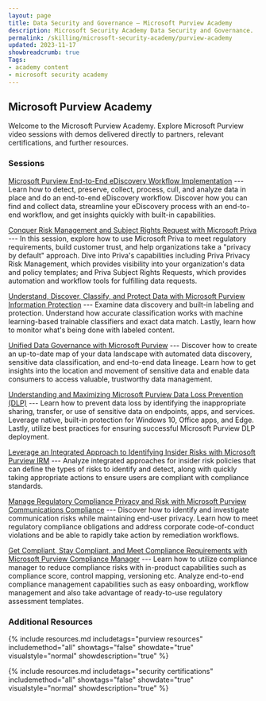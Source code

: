 ```yaml
---
layout: page
title: Data Security and Governance — Microsoft Purview Academy
description: Microsoft Security Academy Data Security and Governance.
permalink: /skilling/microsoft-security-academy/purview-academy
updated: 2023-11-17
showbreadcrumb: true
Tags:
- academy content
- microsoft security academy
---
```


## Microsoft Purview Academy
Welcome to the Microsoft Purview Academy. Explore Microsoft Purview video sessions with demos delivered directly to partners, relevant certifications, and further resources.

### Sessions
[Microsoft Purview End-to-End eDiscovery Workflow Implementation](https://msuspartners.eventbuilder.com/event/62424?source=EnablePurview) --- Learn how to detect, preserve, collect, process, cull, and analyze data in place and do an end-to-end eDiscovery workflow. Discover how you can find and collect data, streamline your eDiscovery process with an end-to-end workflow, and get insights quickly with built-in capabilities.

[Conquer Risk Management and Subject Rights Request with Microsoft Priva](https://msuspartners.eventbuilder.com/event/62426?source=EnablePurview) --- In this session, explore how to use Microsoft Priva to meet regulatory requirements, build customer trust, and help organizations take a "privacy by default" approach. Dive into Priva's capabilities including Priva Privacy Risk Management, which provides visibility into your organization's data and policy templates; and Priva Subject Rights Requests, which provides automation and workflow tools for fulfilling data requests.

[Understand, Discover, Classify, and Protect Data with Microsoft Purview Information Protection](https://msuspartners.eventbuilder.com/event/62417?source=EnablePurview) --- Examine data discovery and built-in labeling and protection. Understand how accurate classification works with machine learning-based trainable classifiers and exact data match. Lastly, learn how to monitor what's being done with labeled content.

[Unified Data Governance with Microsoft Purview](https://msuspartners.eventbuilder.com/event/62418?source=EnablePurview) --- Discover how to create an up-to-date map of your data landscape with automated data discovery, sensitive data classification, and end-to-end data lineage. Learn how to get insights into the location and movement of sensitive data and enable data consumers to access valuable, trustworthy data management.

[Understanding and Maximizing Microsoft Purview Data Loss Prevention (DLP)](https://msuspartners.eventbuilder.com/event/62419?source=EnablePurview) --- Learn how to prevent data loss by identifying the inappropriate sharing, transfer, or use of sensitive data on endpoints, apps, and services. Leverage native, built-in protection for Windows 10, Office apps, and Edge. Lastly, utilize best practices for ensuring successful Microsoft Purview DLP deployment.

[Leverage an Integrated Approach to Identifying Insider Risks with Microsoft Purview IRM](https://msuspartners.eventbuilder.com/event/62420?source=EnablePurview) --- Analyze integrated approaches for insider risk policies that can define the types of risks to identify and detect, along with quickly taking appropriate actions to ensure users are compliant with compliance standards.

[Manage Regulatory Compliance Privacy and Risk with Microsoft Purview Communications Compliance](https://msuspartners.eventbuilder.com/event/62421?source=EnablePurview) --- Discover how to identify and investigate communication risks while maintaining end-user privacy. Learn how to meet regulatory compliance obligations and address corporate code-of-conduct violations and be able to rapidly take action by remediation workflows.

[Get Compliant, Stay Compliant, and Meet Compliance Requirements with Microsoft Purview Compliance Manager](https://msuspartners.eventbuilder.com/event/62422?source=EnablePurview) --- Learn how to utilize compliance manager to reduce compliance risks with in-product capabilities such as compliance score, control mapping, versioning etc. Analyze end-to-end compliance management capabilities such as easy onboarding, workflow management and also take advantage of ready-to-use regulatory assessment templates.

### Additional Resources
{% include resources.md 
    includetags="purview resources"
    includemethod="all" 
    showtags="false" 
    showdate="true" 
    visualstyle="normal" 
    showdescription="true"
%}

{% include resources.md 
    includetags="security certifications"
    includemethod="all" 
    showtags="false" 
    showdate="true" 
    visualstyle="normal" 
    showdescription="true"
%}